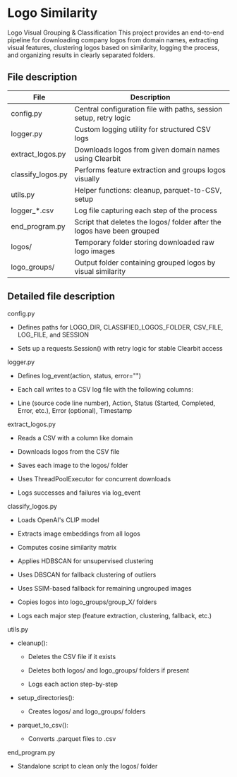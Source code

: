 # Logo Similarity
 
Logo Visual Grouping & Classification
This project provides an end-to-end pipeline for downloading company logos from domain names, extracting visual features, clustering logos based on similarity, logging the process, and organizing results in clearly separated folders.


## File	description

| File  | Description |
| ------------- | ------------- |
| config.py	  | Central configuration file with paths, session setup, retry logic  |
| logger.py  |Custom logging utility for structured CSV logs   |
|  extract_logos.py | Downloads logos from given domain names using Clearbit  |
| classify_logos.py  |  	Performs feature extraction and groups logos visually |
| utils.py  | 	Helper functions: cleanup, parquet-to-CSV, setup  |
| logger_*.csv  | Log file capturing each step of the process  |
| end_program.py  |  Script that deletes the logos/ folder after the logos have been grouped |
|  logos/ | Temporary folder storing downloaded raw logo images  |
| logo_groups/  | Output folder containing grouped logos by visual similarity  |





## Detailed file description

config.py
- Defines paths for LOGO_DIR, CLASSIFIED_LOGOS_FOLDER, CSV_FILE, LOG_FILE, and SESSION

- Sets up a requests.Session() with retry logic for stable Clearbit access

logger.py
- Defines log_event(action, status, error="")

- Each call writes to a CSV log file with the following columns:

- Line (source code line number), 
Action, 
Status (Started, Completed, Error, etc.), 
Error (optional), 
Timestamp

extract_logos.py
- Reads a CSV with a column like domain

- Downloads logos from the CSV file

- Saves each image to the logos/ folder

- Uses ThreadPoolExecutor for concurrent downloads

- Logs successes and failures via log_event

classify_logos.py
- Loads OpenAI's CLIP model

- Extracts image embeddings from all logos

- Computes cosine similarity matrix

- Applies HDBSCAN for unsupervised clustering

- Uses DBSCAN for fallback clustering of outliers

- Uses SSIM-based fallback for remaining ungrouped images

- Copies logos into logo_groups/group_X/ folders

- Logs each major step (feature extraction, clustering, fallback, etc.)

utils.py
   - cleanup():

     - Deletes the CSV file if it exists

     - Deletes both logos/ and logo_groups/ folders if present

     - Logs each action step-by-step

   - setup_directories():

     - Creates logos/ and logo_groups/ folders

   - parquet_to_csv():

     - Converts .parquet files to .csv

end_program.py
- Standalone script to clean only the logos/ folder

